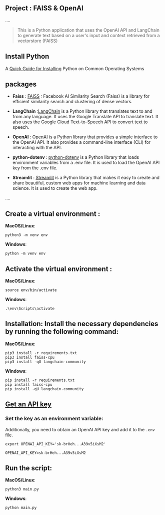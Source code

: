 ## Project :  FAISS & OpenAI
....
> This is a Python application that uses the OpenAI API and LangChain to generate text based on a user's input and context retrieved from a vectorstore (FAISS)

## **Install Python** 

A [Quick Guide for Installing](https://github.com/PackeTsar/Install-Python/blob/master/README.md#install-python-) Python on Common Operating Systems


## packages

- **Faiss** : [FAISS](https://python.langchain.com/v0.2/docs/integrations/vectorstores/faiss/) : Facebook AI Similarity Search (Faiss) is a library for efficient similarity search and clustering of dense vectors. 


- **LangChain** :[LangChain](https://www.langchain.com/) is a Python library that translates text to and from any language. It uses the Google Translate API to translate text. It also uses the Google Cloud Text-to-Speech API to convert text to speech.

- **OpenAI** : [OpenAI](https://python.langchain.com/docs/integrations/platforms/openai) is a Python library that provides a simple interface to the OpenAI API. It also provides a command-line interface (CLI) for interacting with the API.
- **python-dotenv** : [python-dotenv](https://pypi.org/project/python-dotenv/) is a Python library that loads environment variables from a .env file. It is used to load the OpenAI API key from the .env file.
- **Streamlit** : [Streamlit](https://streamlit.io/) is a Python library that makes it easy to create and share beautiful, custom web apps for machine learning and data science. It is used to create the web app.


....

## Create a virtual environment :

**MacOS/Linux**:
```
python3 -m venv env
```
**Windows**:
```
python -m venv env
```
## Activate the virtual environment :
**MacOS/Linux**:
```
source env/bin/activate
```
**Windows**:
```
.\env\Scripts\activate
```

## Installation: Install the necessary dependencies by running the following command:
**MacOS/Linux**:
```
pip3 install -r requirements.txt
pip3 install faiss-cpu
pip3 install -qU langchain-community
```
**Windows**:
```
pip install -r requirements.txt
pip install faiss-cpu
pip install -qU langchain-community
```

## [Get an API key](https://platform.openai.com/account/api-keys)

### Set the key as an environment variable:
Additionally, you need to obtain an OpenAI API key and add it to the `.env` file.

`export OPENAI_API_KEY='sk-brHeh...A39v5iXsM2'`

```
OPENAI_API_KEY=sk-brHeh...A39v5iXsM2
```

## Run the script:

**MacOS/Linux**:
```
python3 main.py
```
**Windows**:
```
python main.py


